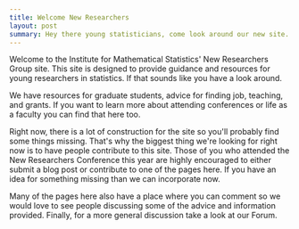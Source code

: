 ```yaml
---
title: Welcome New Researchers
layout: post
summary: Hey there young statisticians, come look around our new site.
---
```



<p> 
	Welcome to the Institute for Mathematical Statistics' New Researchers Group site. This site is designed to provide guidance and resources for young researchers in statistics. If that sounds like you have a look around.
</p>

<p> 
	We have resources for graduate students, advice for finding job, teaching, and grants. If you want to learn more about attending conferences or life as a faculty you can find that here too.
</p>

<p> 
	Right now, there is a lot of construction for the site so you'll probably find some things missing. That's why the biggest thing we're looking for right now is to have people contribute to this site. Those of you who attended the New Researchers Conference this year are highly encouraged to either submit a blog post or contribute to one of the pages here. If you have an idea for something missing than we can incorporate now.
</p>


<p>
	Many of the pages here also have a place where you can comment so we would love to see people discussing some of the advice and information provided. Finally, for a more general discussion take a look at our Forum.
</p>